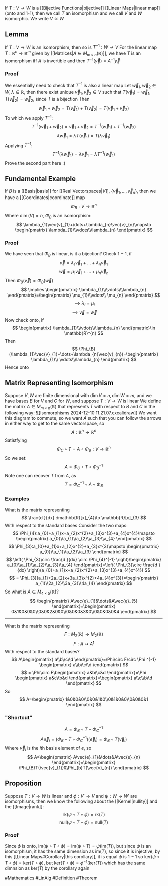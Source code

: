 If $T:V\to W$ is a [[Bijective Functions|bijective]] [[Linear Maps|linear map]] (onto and 1-1), then we call $T$ an isomorphism and we call $V$ and $W$ isomorphic. We write $V\cong W$
## Lemma
If $T:V\to W$ is an isomorphism, then so is $T^{-1}:W\to V$ 
For the linear map $T:\mathbb{R}^{n}\to \mathbb{R}^m$ given by [[Matrices|$A\in M_{m\times n}(\mathbb{R})$]], we have $T$ is an isomorphism iff $A$ is invertible and then $T^{-1}(\vec{y})=A^{-1}\vec{y}$
### Proof
We essentially need to check that $T^{-1}$ is also a linear map
Let $\vec{w}_{1},\vec{w}_{2}\in W,\lambda \in\mathbb{R}$, then there exist unique $\vec{v}_{1},\vec{v}_{2}\in V$ such that $T(\vec{v}_{1})=\vec{w}_{1},T(\vec{v}_{2})=\vec{w}_{2}$, since $T$ is a bijection
Then
$$
\vec{w}_{1}+\vec{w}_{2}=T(\vec{v}_{1})+T(\vec{v}_{2})=T(\vec{v}_{1}+\vec{v}_{2})
$$
To which we apply $T^{-1}$:
$$
T^{-1}(\vec{w}_{1}+\vec{w}_{2})=\vec{v}_{1}+\vec{v}_{2}=T^{-1}(\vec{w}_{1})+T^{-1}(\vec{w}_{2})
$$
$$
\lambda \vec{w}_{1}=\lambda T(\vec{v}_{1})=T(\lambda \vec{v}_{1})
$$
Applying $T^{-1}$:
$$
T^{-1}(\lambda \vec{w}_{1})=\lambda \vec{v}_{1}=\lambda T^{-1}(\vec{w}_{1})
$$
Prove the second part here :)
## Fundamental Example
If $B$ is a [[Basis|basis]] for [[Real Vectorspaces|$V$]], $\{ \vec{v}_{1},\dots,\vec{v}_{n} \}$, then we have a [[Coordinates|coordinate]] map
$$
\Phi_{B}:V\to \mathbb{R}^{n}
$$
Where $\dim(V)=n$, $\Phi_{B}$ is an isomorphism:
$$
\lambda_{1}\vec{v}_{1}+\dots+\lambda_{n}\vec{v}_{n}\mapsto \begin{pmatrix}
\lambda_{1}\\\vdots\\\lambda_{n}
\end{pmatrix}
$$
### Proof
We have seen that $\Phi_{B}$ is linear, is it a bijection?
Check 1$\hspace{0pt}-1$, if
$$
\vec{v}=\lambda_{1}\vec{v}_{1}+\dots+\lambda_{n}\vec{v}_{1}
$$
$$
 \vec{w}=\mu_{1}\vec{v}_{1}+\dots+\mu_{n}\vec{v}_{n}
$$
Then $\Phi_{B}(\vec{v})=\Phi_{B}(\vec{w})$
$$
\implies \begin{pmatrix}
\lambda_{1}\\\vdots\\\lambda_{n}
\end{pmatrix}=\begin{pmatrix}
\mu_{1}\\\vdots\\ \mu_{n}
\end{pmatrix}
$$
$$
\implies \lambda_{i}=\mu_{i}
$$
$$
\implies \vec{v}=\vec{w}
$$
Now check onto, if
$$
\begin{pmatrix}
\lambda_{1}\\\vdots\\\lambda_{n}
\end{pmatrix}\in \mathbb{R}^{n}
$$
Then
$$
\Phi_{B}(\lambda_{1}\vec{v}_{1}+\dots+\lambda_{n}\vec{v}_{n})=\begin{pmatrix}
\lambda_{1}\\ \vdots\\\lambda_{n}
\end{pmatrix}
$$
Hence onto
## Matrix Representing Isomorphism
Suppose $V,W$ are finite dimensional with $\dim V=n,\dim W=m$, and we have bases $B$ for $V$ and $C$ for $W$, and suppose $T:V\to W$ is linear
We define the matrix $A\in M_{m\times n}(\mathbb{R})$ that represents $T$ with respect to $B$ and $C$ in the following way:
![[Isomorphisms 2024-12-10 11.21.07.excalidraw]]
We want this diagram to commute, so we want $A$ such that you can follow the arrows in either way to get to the same vectorspace, so
$$
A:\mathbb{R}^{n}\to \mathbb{R}^{n}
$$
Satistfying  
$$
\Phi_{C}\circ T=A\circ \Phi_{B}:V \to \mathbb{R}^{n}
$$
So we set:
$$
A=\Phi_{C}\circ T\circ \Phi_{B}^{-1}
$$
Note one can recover $T$ from $A$, as
$$
T=\Phi_{C}^{-1} \circ A \circ \Phi_{B}
$$
### Examples
What is the matrix representing
$$
\frac{d }{dx} :\mathbb{R}[x]_{4}\to \mathbb{R}[x]_{3}
$$
With respect to the standard bases
Consider the two maps:
$$
\Phi_{4}:a_{0}+a_{1}x+a_{2}x^{2}+a_{3}x^{3}+a_{4}x^{4}\mapsto \begin{pmatrix}
a_{0}\\a_{1}\\a_{2}\\a_{3}\\a_{4}
\end{pmatrix}
$$
$$
\Phi_{3}:a_{0}+a_{1}x+a_{2}x^{2}+a_{3}x^{3}\mapsto \begin{pmatrix}
a_{0}\\a_{1}\\a_{2}\\a_{3}
\end{pmatrix}
$$
$$
\left( \Phi_{3}\circ \frac{d }{dx} \circ \Phi_{4}^{-1} \right)\begin{pmatrix}
a_{0}\\a_{1}\\a_{2}\\a_{3}\\a_{4}
\end{pmatrix}=\left( \Phi_{3}\circ \frac{d }{dx}  \right)(a_{0}+a_{1}x+a_{2}x^{2}+a_{3}x^{3}+a_{4}x^{4})
$$
$$
= \Phi_{3}(a_{1}+2a_{2}x+3a_{3}x^{2}+4a_{4}x^{3})=\begin{pmatrix}
a_{1}\\2a_{2}\\3a_{3}\\4a_{4}
\end{pmatrix}
$$
So what is $A\in M_{4\times 5}(\mathbb{R})$?
$$
\begin{pmatrix}
A\vec{e}_{1}&\dots&A\vec{e}_{5}
\end{pmatrix}=\begin{pmatrix}
0&1&0&0&0\\0&0&2&0&0\\0&0&0&3&0\\0&0&0&0&4
\end{pmatrix}
$$
___
What is the matrix representing 
$$
F:M_{2}(\mathbb{R})\to M_{2}(\mathbb{R})
$$
$$
 F:A\mapsto A^{t}
$$
With respect to the standard bases?
$$
A\begin{pmatrix}
a\\b\\c\\d
\end{pmatrix}=\Phi\circ F\circ \Phi ^{-1} \begin{pmatrix}
a\\b\\c\\d
\end{pmatrix}
$$
$$
= \Phi\circ F\begin{pmatrix}
a&b\\c&d
\end{pmatrix}=\Phi \begin{pmatrix}
a&c\\b&d
\end{pmatrix}=\begin{pmatrix}
a\\c\\b\\d
\end{pmatrix}
$$
So 
$$
A=\begin{pmatrix}
1&0&0&0\\0&0&1&0\\0&1&0&0\\0&0&0&1
\end{pmatrix}
$$
### "Shortcut"
$$
A=\Phi_{B}\circ T\circ \Phi_{C}^{-1}
$$
$$
 A\vec{e}_{i}=(\Phi_{B} \circ T\circ \Phi_{C}^{-1})(\vec{e}_{i})=\Phi _{B}\circ T(\vec{v}_{i})
$$
Where $\vec{v}_{i}$ is the $i$th basis element of $e$, so
$$
A=\begin{pmatrix}
A\vec{e}_{1}&\dots&A\vec{e}_{n}
\end{pmatrix}=\begin{pmatrix}
\Phi_{B}T(\vec{v}_{1})&\Phi_{b}T(\vec{v}_{n})
\end{pmatrix}
$$
## Proposition
Suppose $T:V\to W$ is linear and $\phi:V'\to V$ and $\psi:W\to W'$ are isomorphisms, then we know the following about the [[Kernel|nullity]] and the [[Image|rank]]: 
$$
\text{rk}(\psi \circ T\circ \phi)=\text{rk}(T)
$$
$$
\text{null}(\psi \circ T\circ \phi)=\text{null}(T)
$$
### Proof
Since $\phi$ is onto, $\text{im}(\psi \circ T\circ \phi)=\text{im}(\psi \circ T)=\psi(\text{im}(T))$, but since $\psi$ is an isomorphism, it has the same dimension as $\text{im}(T)$, so since it is injective, by this [[Linear Maps#Corollary|this corollary]], it is equal
$\psi$ is 1$\hspace{0pt}-1$ so $\text{ker}(\psi \circ T\circ \phi)=\text{ker}(T\circ \phi)$, but $\text{ker}(T \circ \phi)=\phi ^{-1}(\text{ker}(T))$ which has the same dimnsion as $\text{ker}(T)$ by the corollary again

#Mathematics #LinAlg #Definition #Theorem 